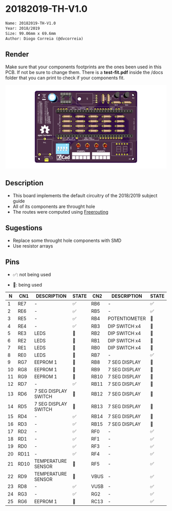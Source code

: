 # 20182019-TH-V1.0

    Name: 20182019-TH-V1.0
    Year: 2018/2019
    Size: 99.06mm x 69.6mm
    Author: Diogo Correia (@dvcorreia)

## Render

Make sure that your components footprints are the ones been used in this PCB. If not be sure to change them.
There is a __test-fit.pdf__ inside the /docs folder that you can print to check if your components fit.

<p align="center">
<img src="./docs/3d-pcb-render.png" alt="">
</p>

## Description

- This board implements the default circuitry of the 2018/2019 subject guide
- All of its components are throught hole
- The routes were computed using [Freerouting](https://freerouting.org/freerouting/using-with-kicad)

## Sugestions

- Replace some throught hole components with SMD
- Use resistor arrays

## Pins

- :white_check_mark:: not being used 

- :red_circle:: being used

| N  | CN1  | DESCRIPTION          | STATE              | CN2  | DESCRIPTION   | STATE              |
|----|------|----------------------|--------------------|------|---------------|--------------------|
| 1  | RE7  | -                    | :white_check_mark: | RB6  | -             | :white_check_mark: |
| 2  | RE6  | -                    | :white_check_mark: | RB5  | -             | :white_check_mark: |
| 3  | RE5  | -                    | :white_check_mark: | RB4  | POTENTIOMETER | :red_circle:       |
| 4  | RE4  | -                    | :white_check_mark: | RB3  | DIP SWITCH x4 | :red_circle:       |
| 5  | RE3  | LEDS                 | :red_circle:       | RB2  | DIP SWITCH x4 | :red_circle:       |
| 6  | RE2  | LEDS                 | :red_circle:       | RB1  | DIP SWITCH x4 | :red_circle:       |
| 7  | RE1  | LEDS                 | :red_circle:       | RB0  | DIP SWITCH x4 | :red_circle:       |
| 8  | RE0  | LEDS                 | :red_circle:       | RB7  | -             | :white_check_mark: |
| 9  | RG7  | EEPROM 1             | :red_circle:       | RB8  | 7 SEG DISPLAY | :red_circle:       |
| 10 | RG8  | EEPROM 1             | :red_circle:       | RB9  | 7 SEG DISPLAY | :red_circle:       |
| 11 | RG9  | EEPROM 1             | :red_circle:       | RB10 | 7 SEG DISPLAY | :red_circle:       |
| 12 | RD7  | -                    | :white_check_mark: | RB11 | 7 SEG DISPLAY | :red_circle:       |
| 13 | RD6  | 7 SEG DISPLAY SWITCH | :red_circle:       | RB12 | 7 SEG DISPLAY | :red_circle:       |
| 14 | RD5  | 7 SEG DISPLAY SWITCH | :red_circle:       | RB13 | 7 SEG DISPLAY | :red_circle:       |
| 15 | RD4  | -                    | :white_check_mark: | RB14 | 7 SEG DISPLAY | :red_circle:       |
| 16 | RD3  | -                    | :white_check_mark: | RB15 | 7 SEG DISPLAY | :red_circle:       |
| 17 | RD2  | -                    | :white_check_mark: | RF0  | -             | :white_check_mark: |
| 18 | RD1  | -                    | :white_check_mark: | RF1  | -             | :white_check_mark: |
| 19 | RD0  | -                    | :white_check_mark: | RF3  | -             | :white_check_mark: |
| 20 | RD11 | -                    | :white_check_mark: | RF4  | -             | :white_check_mark: |
| 21 | RD10 | TEMPERATURE SENSOR   | :red_circle:       | RF5  | -             | :white_check_mark: |
| 22 | RD9  | TEMPERATURE SENSOR   | :red_circle:       | VBUS | -             | :white_check_mark: |
| 23 | RD8  | -                    | :white_check_mark: | VUSB | -             | :white_check_mark: |
| 24 | RG3  | -                    | :white_check_mark: | RG2  | -             | :white_check_mark: |
| 25 | RG6  | EEPROM 1             | :red_circle:       | RC13 | -             | :white_check_mark: |

